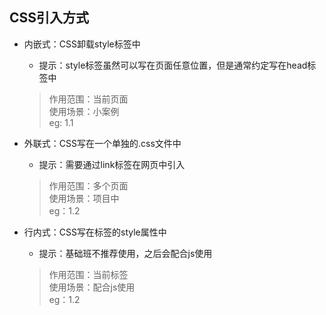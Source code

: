 ## CSS引入方式 

- 内嵌式：CSS卸载style标签中  
    - 提示：style标签虽然可以写在页面任意位置，但是通常约定写在head标签中  
    > 作用范围：当前页面  
    > 使用场景：小案例  
    > eg: 1.1  

- 外联式：CSS写在一个单独的.css文件中  
    - 提示：需要通过link标签在网页中引入  
    > 作用范围：多个页面  
    > 使用场景：项目中  
    > eg：1.2  

- 行内式：CSS写在标签的style属性中  
    - 提示：基础班不推荐使用，之后会配合js使用  
    > 作用范围：当前标签  
    > 使用场景：配合js使用  
    > eg：1.2
